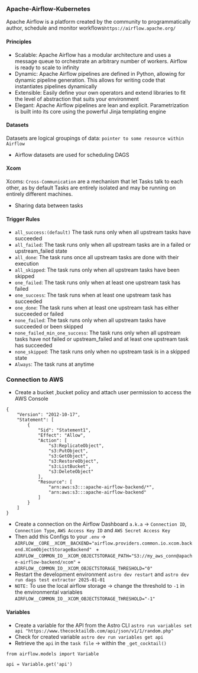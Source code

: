 ### Apache-Airflow-Kubernetes
Apache Airflow is a platform created by the community to programmatically author, schedule and monitor workflows`https://airflow.apache.org/`
#### Principles
- Scalable: Apache Airflow has a modular architecture and uses a message queue to orchestrate an arbitrary number of workers. Airflow is ready to scale to infinity
- Dynamic: Apache Airflow pipelines are defined in Python, allowing for dynamic pipeline generation. This allows for writing code that instantiates pipelines dynamically
- Extensible: Easily define your own operators and extend libraries to fit the level of abstraction that suits your environment
- Elegant: Apache Airflow pipelines are lean and explicit. Parametrization is built into its core using the powerful Jinja templating engine
#### Datasets
Datasets are logical groupings of data: `pointer to some resource within Airflow`
- Airflow datasets are used for scheduling DAGS
#### Xcom
Xcoms: `Cross-Communication` are a mechanism that let Tasks talk to each other, as by default Tasks are entirely isolated and may be running on entirely different machines.
- Sharing data between tasks
#### Trigger Rules
- `all_success:(default)` The task runs only when all upstream tasks have succeeded
- `all_failed`: The task runs only when all upstream tasks are in a failed or upstream_failed state
- `all_done`: The task runs once all upstream tasks are done with their execution
- `all_skipped`: The task runs only when all upstream tasks have been skipped
- `one_failed`: The task runs only when at least one upstream task has failed
- `one_success`: The task runs when at least one upstream task has succeeded
- `one_done`: The task runs when at least one upstream task has either succeeded or failed
- `none_failed`: The task runs only when all upstream tasks have succeeded or been skipped
- `none_failed_min_one_success`: The task runs only when all upstream tasks have not failed or upstream_failed and at least one upstream task has succeeded
- `none_skipped`: The task runs only when no upstream task is in a skipped state
- `Always`: The task runs at anytime
### Connection to AWS
- Create a bucket ,bucket policy and attach user permission to access the AWS Console  
```
{
    "Version": "2012-10-17",
    "Statement": [
        {
            "Sid": "Statement1",
            "Effect": "Allow",
            "Action": [
                "s3:ReplicateObject",
                "s3:PutObject",
                "s3:GetObject",
                "s3:RestoreObject",
                "s3:ListBucket",
                "s3:DeleteObject"
            ],
            "Resource": [
                "arn:aws:s3:::apache-airflow-backend/*",
                "arn:aws:s3:::apache-airflow-backend"
            ]
        }
    ]
}
```
- Create a connection on the Airflow Dashboard `a.k.a` -> `Connection ID`, `Connection Type`, `AWS Access Key ID` and `AWS Secret Access Key`
- Then add this Configs to your `.env` -> `AIRFLOW__CORE__XCOM__BACKEND="airflow.providers.common.io.xcom.backend.XComObjectStorageBackend" ` + `AIRFLOW__COMMON_IO__XCOM_OBJECTSTORAGE_PATH="S3://my_aws_conn@apache-airflow-backend/xcom"` + `AIRFLOW__COMMON_IO__XCOM_OBJECTSTORAGE_THRESHOLD="0"`
- Restart the development environment `astro dev restart` and `astro dev run dags test extractor 2025-01-01`
- `NOTE:` To use the local airflow storage -> change the threshold to `-1` in the environmental variables `AIRFLOW__COMMON_IO__XCOM_OBJECTSTORAGE_THRESHOLD="-1"` 
#### Variables
- Create a variable for the API from the Astro CLI `astro run variables set api "https://www.thecocktaildb.com/api/json/v1/1/random.php"`
- Check for created variable `astro dev run variables get api `
- Retrieve the `api` in the `task file` -> within the `_get_cocktail()`
```
from airflow.models import Variable

api = Variable.get('api')
```
